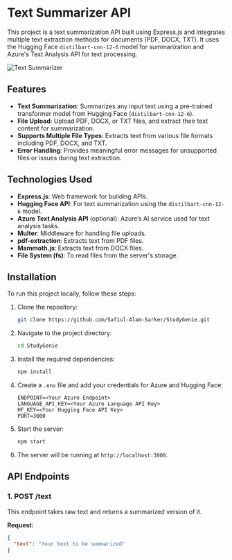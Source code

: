 # Text Summarizer API

This project is a text summarization API built using Express.js and integrates multiple text extraction methods for documents (PDF, DOCX, TXT). It uses the Hugging Face `distilbart-cnn-12-6` model for summarization and Azure's Text Analysis API for text processing.

![Text Summarizer]([https://github.com/Safiul-Alam-Sarker/summit_backend/blob/main/project-2.png])

## Features

- **Text Summarization**: Summarizes any input text using a pre-trained transformer model from Hugging Face (`distilbart-cnn-12-6`).
- **File Upload**: Upload PDF, DOCX, or TXT files, and extract their text content for summarization.
- **Supports Multiple File Types**: Extracts text from various file formats including PDF, DOCX, and TXT.
- **Error Handling**: Provides meaningful error messages for unsupported files or issues during text extraction.

## Technologies Used

- **Express.js**: Web framework for building APIs.
- **Hugging Face API**: For text summarization using the `distilbart-cnn-12-6` model.
- **Azure Text Analysis API** (optional): Azure’s AI service used for text analysis tasks.
- **Multer**: Middleware for handling file uploads.
- **pdf-extraction**: Extracts text from PDF files.
- **Mammoth.js**: Extracts text from DOCX files.
- **File System (fs)**: To read files from the server's storage.

## Installation

To run this project locally, follow these steps:

1. Clone the repository:

    ```bash
    git clone https://github.com/Safiul-Alam-Sarker/StudyGenie.git
    ```

2. Navigate to the project directory:

    ```bash
    cd StudyGenie
    ```

3. Install the required dependencies:

    ```bash
    npm install
    ```

4. Create a `.env` file and add your credentials for Azure and Hugging Face:

    ```
    ENDPOINT=<Your Azure Endpoint>
    LANGUAGE_API_KEY=<Your Azure Language API Key>
    HF_KEY=<Your Hugging Face API Key>
    PORT=3000
    ```

5. Start the server:

    ```bash
    npm start
    ```

6. The server will be running at `http://localhost:3000`.

## API Endpoints

### 1. **POST /text**

This endpoint takes raw text and returns a summarized version of it.

**Request:**

```json
{
  "text": "Your text to be summarized"
}
